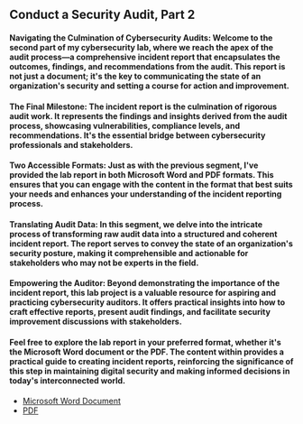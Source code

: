 <h2>Conduct a Security Audit, Part 2</h2>
<h4>Navigating the Culmination of Cybersecurity Audits: Welcome to the second part of my cybersecurity lab, where we reach the apex of the audit process—a comprehensive incident report that encapsulates the outcomes, findings, and recommendations from the audit. This report is not just a document; it's the key to communicating the state of an organization's security and setting a course for action and improvement.</h4>

<h4>The Final Milestone: The incident report is the culmination of rigorous audit work. It represents the findings and insights derived from the audit process, showcasing vulnerabilities, compliance levels, and recommendations. It's the essential bridge between cybersecurity professionals and stakeholders.</h4>

<h4>Two Accessible Formats: Just as with the previous segment, I've provided the lab report in both Microsoft Word and PDF formats. This ensures that you can engage with the content in the format that best suits your needs and enhances your understanding of the incident reporting process.</h4>

<h4>Translating Audit Data: In this segment, we delve into the intricate process of transforming raw audit data into a structured and coherent incident report. The report serves to convey the state of an organization's security posture, making it comprehensible and actionable for stakeholders who may not be experts in the field.</h4>

<h4>Empowering the Auditor: Beyond demonstrating the importance of the incident report, this lab project is a valuable resource for aspiring and practicing cybersecurity auditors. It offers practical insights into how to craft effective reports, present audit findings, and facilitate security improvement discussions with stakeholders.</h4>

<h4>Feel free to explore the lab report in your preferred format, whether it's the Microsoft Word document or the PDF. The content within provides a practical guide to creating incident reports, reinforcing the significance of this step in maintaining digital security and making informed decisions in today's interconnected world.</h4>

- [Microsoft Word Document](https://github.com/pbroding/conduct-a-security-audit-part-2/blob/main/Stakeholder-memorandum-PB.docx)
- [PDF](https://github.com/pbroding/conduct-a-security-audit-part-2/blob/main/Stakeholder-memorandum-PB.pdf)
